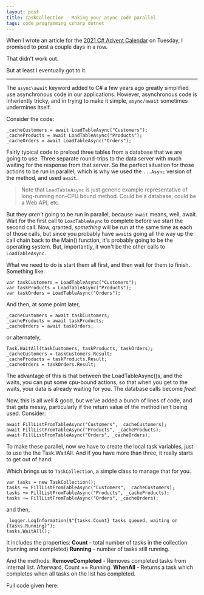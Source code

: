 ```yaml
---
layout: post
title: TaskCollection - Making your async code parallel
tags: code programming csharp dotnet
---
```


When I wrote an article for the [2021 C# Advent Calendar](https://www.csadvent.christmas/) on Tuesday, I promised to post a couple days in a row.  

That didn't work out.

But at least I eventually got to it.

-----

The `async\await` keyword added to C# a few years ago greatly simplified use asynchronous code in our applications.  However, asynchronous code is inheriently tricky, and in trying to make it simple, `async/await` sometimes undermines itself.

Consider the code:

    _cacheCustomers = await LoadTableAsync("Customers");
    _cacheProducts = await LoadTableAsync("Products");
    _cacheOrders = await LoadTableAsync("Orders");

Fairly typical code to preload three tables from a database that we are going to use.  Three separate round-trips to the data server with much waiting for the response from that server. So the perfect situation for those actions to be run in parallel, which is why we used the `...Async` version of the method, and used `await`.

> Note that `LoadTableAsync` is just generic example representative of long-running non-CPU bound method. Could be a database, could be a Web API, etc.

But they *aren't* going to be run in parallel, because `await` means, well, await.  Wait for the first call to `LoadTableAsync` to complete before we start the second call.  Now, granted, *something* will be run at the same time as each of those calls, but since you probably have `await`s going all the way up the call chain back to the Main() function, it's probably going to be the operating system.  But, importantly, it won't be the other calls to `LoadTableAsync`.

What we need to do is start them all first, and then wait for them to finish.  Something like:

    var taskCustomers = LoadTableAsync("Customers");
    var taskProducts = LoadTableAsync("Products");
    var taskOrders = LoadTableAsync("Orders");

And then, at some point later, 

    _cacheCustomers = await taskCustomers;
    _cacheProducts = await taskProducts;
    _cacheOrders = await taskOrders;

or alternately,

    Task.WaitAll(taskCustomers, taskProducts, taskOrders);
    _cacheCustomers = taskCustomers.Result;
    _cacheProducts = taskProducts.Result; 
    _cacheOrders = taskOrders.Result;


The advantage of this is that between the LoadTableAsync()s, and the waits, you can put some cpu-bound actions, so that when you get to the waits, your data is already waiting for you.  The database calls become *free*!

Now, this is all well & good, but we've added a bunch of lines of code, and that gets messy, particularly if the return value of the method isn't being used.  Consider:

    await FillListFromTableAsync("Customers", _cacheCustomers);
    await FillListFromTableAsync("Products", _cacheProducts);
    await FillListFromTableAsync("Orders", _cacheOrders);

To make these parallel, now we have to create the local task variables, just to use the the Task.WaitAll. And if you have more than three, it really starts to get out of hand.

Which brings us to `TaskCollection`, a simple class to manage that for you.

	var tasks = new TaskCollection();
    tasks += FillListFromTableAsync("Customers", _cacheCustomers);
    tasks += FillListFromTableAsync("Products", _cacheProducts);
    tasks += FillListFromTableAsync("Orders", _cacheOrders);

and then,

	_logger.LogInformation($"{tasks.Count} tasks queued, waiting on {tasks.Running}");
	tasks.WaitAll();

It includes the properties:
     **Count** - total number of tasks in the collection (running and completed)
     **Running** - number of tasks still running.

And the methods:
    **RemoveCompleted** - Removes completed tasks from internal list.  Afterward, Count == Running.
    **WhenAll** - Returns a task which completes when all tasks on the list has completed.

Full code given here:

<script src="https://gist.github.com/jamescurran/46d90e84646c3c308cdea0d664addd1d.js"> </script>


